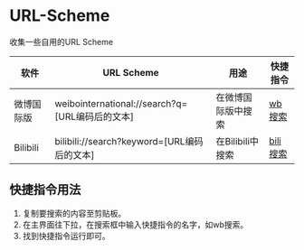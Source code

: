 # URL-Scheme
收集一些自用的URL Scheme

软件|URL Scheme|用途|快捷指令
|---|---|---|---|
微博国际版|weibointernational://search?q=[URL编码后的文本]|在微博国际版中搜索|[wb搜索](https://www.icloud.com/shortcuts/c8e472d5117842e3aba32a1c898dc0f1)
Bilibili|bilibili://search?keyword=[URL编码后的文本]|在Bilibili中搜索|[bili搜索](https://www.icloud.com/shortcuts/1182fb02856340ada8da8208f336a374)

## 快捷指令用法
1. 复制要搜索的内容至剪贴板。
2. 在主界面往下拉，在搜索框中输入快捷指令的名字，如wb搜索。
3. 找到快捷指令运行即可。
